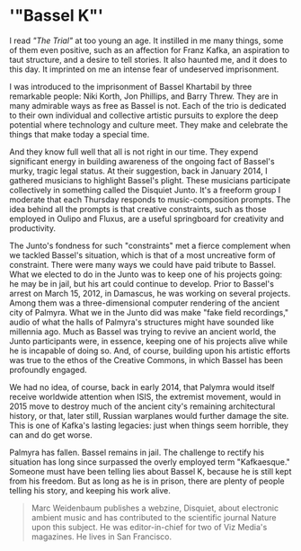 
# '"Bassel K"'

<p>I read <em>"The Trial"</em> at too young an age. It instilled in me many
things, some of them even positive, such as an affection for Franz
Kafka, an aspiration to taut structure, and a desire to tell
stories. It also haunted me, and it does to this day. It imprinted on
me an intense fear of undeserved imprisonment.</p>

<p>I was introduced to the imprisonment of Bassel Khartabil by three
remarkable people: Niki Korth, Jon Phillips, and Barry Threw. They are
in many admirable ways as free as Bassel is not. Each of the trio is
dedicated to their own individual and collective artistic pursuits to
explore the deep potential where technology and culture meet. They
make and celebrate the things that make today a special time.</p>

<p>And they know full well that all is not right in our time. They expend
significant energy in building awareness of the ongoing fact of
Bassel's murky, tragic legal status. At their suggestion, back in
January 2014, I gathered musicians to highlight Bassel's plight. These
musicians participate collectively in something called the Disquiet
Junto. It's a freeform group I moderate that each Thursday responds to
music-composition prompts. The idea behind all the prompts is that
creative constraints, such as those employed in Oulipo and Fluxus, are
a useful springboard for creativity and productivity.</p>

<p>The Junto's fondness for such "constraints" met a fierce complement
when we tackled Bassel's situation, which is that of a most uncreative
form of constraint. There were many ways we could have paid tribute to
Bassel. What we elected to do in the Junto was to keep one of his
projects going: he may be in jail, but his art could continue to
develop. Prior to Bassel's arrest on March 15, 2012, in Damascus, he
was working on several projects. Among them was a three-dimensional
computer rendering of the ancient city of Palmyra. What we in the
Junto did was make "fake field recordings," audio of what the halls of
Palmyra's structures might have sounded like millennia ago. Much as
Bassel was trying to revive an ancient world, the Junto participants
were, in essence, keeping one of his projects alive while he is
incapable of doing so. And, of course, building upon his artistic
efforts was true to the ethos of the Creative Commons, in which Bassel
has been profoundly engaged.</p>

<p>We had no idea, of course, back in early 2014, that Palymra would
itself receive worldwide attention when ISIS, the extremist movement,
would in 2015 move to destroy much of the ancient city's remaining
architectural history, or that, later still, Russian warplanes would
further damage the site. This is one of Kafka's lasting legacies: just
when things seem horrible, they can and do get worse.</p>

<p>Palmyra has fallen. Bassel remains in jail. The challenge to rectify
his situation has long since surpassed the overly employed term
"Kafkaesque." Someone must have been telling lies about Bassel K,
because he is still kept from his freedom. But as long as he is in
prison, there are plenty of people telling his story, and keeping his
work alive.</p>


> Marc Weidenbaum publishes a webzine, Disquiet, about electronic ambient music
and has contributed to the scientific journal Nature upon this subject. He was
editor-in-chief for two of Viz Media's magazines. He lives in San Francisco.


